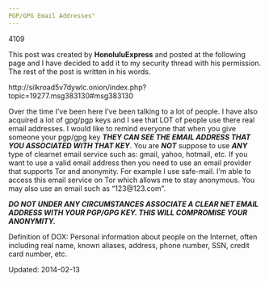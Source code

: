 ```yaml
---
PGP/GPG Email Addresses"
---
```

4109


<p>This post was created by <strong>HonoluluExpress</strong> and posted at the following page and I have decided to add it to my security thread with his permission. The rest of the post is written in his words.</p>
<p>http://silkroad5v7dywlc.onion/index.php?topic=19277.msg383130#msg383130</p>
<p>Over the time I&#8217;ve been here I&#8217;ve been talking to a lot of people. I have also acquired a lot of gpg/pgp keys and I see that LOT of people use there real email addresses. I would like to remind everyone that when you give someone your pgp/gpg key <em><strong>THEY CAN SEE THE EMAIL ADDRESS THAT YOU ASSOCIATED WITH THAT KEY</strong></em>. You are <em><strong>NOT</strong></em> suppose to use <strong><em>ANY</em></strong> type of clearnet email service such as: gmail, yahoo, hotmail, etc. If you want to use a valid email address then you need to use an email provider that supports Tor and anonymity. For example I use safe-mail. I&#8217;m able to access this email service on Tor which allows me to stay anonymous. You may also use an email such as &#8220;123@123.com&#8221;.</p>
<p><em><strong>DO NOT UNDER ANY CIRCUMSTANCES ASSOCIATE A CLEAR NET EMAIL ADDRESS WITH YOUR PGP/GPG KEY. THIS WILL COMPROMISE YOUR ANONYMITY.</strong></em></p>
<p>Definition of DOX: Personal information about people on the Internet, often including real name, known aliases, address, phone number, SSN, credit card number, etc.</p>

Updated: 2014-02-13

